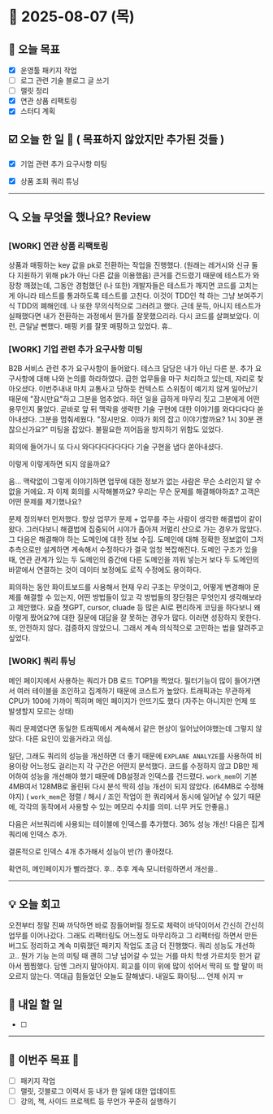 # 📆 2025-08-07 (목)
## 🥅 오늘 목표 
- [x] 운영툴 패키지 작업 
- [ ] 로그 관련 기술 블로그 글 쓰기 
- [ ] 랠릿 정리 
- [x] 연관 상품 리팩토링
- [x] 스터디 계획 

## ☑️ 오늘 한 일 📑 ( 목표하지 않았지만 추가된 것들 )
- [x] 기업 관련 추가 요구사항 미팅
- [x] 상품 조회 쿼리 튜닝


***

## 🔍️ 오늘 무엇을 했나요? Review
### [WORK] 연관 상품 리팩토링
상품과 매핑하는 key 값을 pk로 전환하는 작업을 진행했다. (원래는 레거시와 신규 둘 다 지원하기 위해 pk가 아닌 다른 값을 이용했음) 큰거를 건드렸기 때문에 테스트가 와장창 깨졌는데, 그동안 경험했던 (나 또한) 개발자들은 테스트가 깨지면 코드를 고치는게 아니라 테스트를 통과하도록 테스트를 고친다. 이것이 TDD인 척 하는 그냥 보여주기식 TDD의 폐해인데. 나 또한 무의식적으로 그러려고 했다. 근데 문득, 아니지 테스트가 실패했다면 내가 전환하는 과정에서 뭔가를 잘못했으리라. 다시 코드를 살펴보았다. 이런, 큰일날 뻔했다. 매핑 키를 잘못 매핑하고 있었다. 휴.. 

### [WORK] 기업 관련 추가 요구사항 미팅 
B2B 서비스 관련 추가 요구사항이 들어왔다. 테스크 담당은 내가 아닌 다른 분. 추가 요구사항에 대해 나와 논의를 하라하였다. 급한 업무들을 마구 처리하고 있는데, 자리로 찾아오셨다. 이번주내내 마치 교통사고 당하듯 컨텍스트 스위칭이 예기치 않게 일어났기 때문에 "잠시만요"하고 그분을 멈추었다. 하던 일을 급하게 마무리 짓고 그분에게 어떤 용무인지 물었다. 곧바로 앞 뒤 맥락을 생략한 기술 구현에 대한 이야기를 와다다다다 쏟아내셨다. 그분을 멈춰세웠다. "잠시만요. 이따가 회의 잡고 이야기할까요? 1시 30분 괜찮으신가요?" 미팅을 잡았다. 불필요한 끼어듬을 방지하기 위함도 있었다. 

회의에 들어가니 또 다시 와다다다다다다다 기술 구현을 냅다 쏟아내셨다. 

이렇게 이렇게하면 되지 않을까요? 

음... 맥락없이 그렇게 이야기하면 업무에 대한 정보가 없는 사람은 무슨 소리인지 알 수 없을 거에요. 자 이제 회의를 시작해볼까요?
우리는 무슨 문제를 해결해야하죠? 고객은 어떤 문제를 제기했나요? 

문제 정의부터 먼저했다. 항상 업무가 문제 + 업무를 주는 사람이 생각한 해결법이 같이 왔다. 그러다보니 해결법에 집중되어 시야가 좁아져 저멀리 산으로 가는 경우가 많았다. 
그 다음은 해결해야 하는 도메인에 대한 정보 수집. 도메인에 대해 정확한 정보없이 그저 추측으로만 설계하면 계속해서 수정하다가 결국 엄청 복잡해진다. 
도메인 구조가 있을 때, 연관 관계가 있는 두 도메인의 중간에 다른 도메인을 끼워 넣는거 보다 두 도메인의 바깥에서 연결하는 것이 데이터 보정에도 로직 수정에도 용이하다. 

회의하는 동안 화이트보드를 사용해서 현재 우리 구조는 무엇이고, 어떻게 변경해야 문제를 해결할 수 있는지, 어떤 방법들이 있고 각 방법들의 장단점은 무엇인지 생각해보라고 제안했다. 
요즘 챗GPT, cursor, cluade 등 많은 AI로 편리하게 코딩을 하다보니 왜 이렇게 짰어요?에 대한 질문에 대답을 잘 못하는 경우가 많다. 
이러면 성장하지 못한다. 또, 안전하지 않다. 검증하지 않았으니. 그래서 계속 의식적으로 고민하는 법을 알려주고 싶었다. 

### [WORK] 쿼리 튜닝 

메인 페이지에서 사용하는 쿼리가 DB 로드 TOP1을 찍었다. 필터기능이 많이 들어가면서 여러 테이블을 조인하고 집계하기 때문에 코스트가 높았다. 
트래픽과는 무관하게 CPU가 100에 가까이 찍히며 메인 페이지가 안뜨기도 했다 (자주는 아니지만 언제 또 발생할지 모르는 상태)

쿼리 문제였다면 동일한 트래픽에서 계속해서 같은 현상이 일어났어야했는데 그렇지 않았다. 다른 요인이 있을거라고 의심. 

일단, 그래도 쿼리의 성능을 개선하면 더 좋기 때문에 `EXPLANE ANALYZE`를 사용하여 비용이랑 어느정도 걸리는지 각 구간은 어떤지 분석했다. 
코드를 수정하지 않고 DB만 제어하여 성능을 개선해야 했기 때문에 DB설정과 인덱스를 건드렸다. 
`work_mem`이 기본 4MB여서 128MB로 올린뒤 다시 분석 딱히 성능 개선이 되지 않았다. (64MB로 수정해야지)
( `work_mem`은 정렬 / 해시 / 조인 작업이 한 쿼리에서 동시에 일어날 수 있기 때문에, 각각의 동작에서 사용할 수 있는 메모리 수치를 의미. 너무 커도 안좋음.)

다음은 서브쿼리에 사용되는 테이블에 인덱스를 추가했다. 36% 성능 개선! 다음은 집계 쿼리에 인덱스 추가. 

결론적으로 인덱스 4개 추가해서 성능이 반(?) 좋아졌다. 

확연히, 메인페이지가 빨라졌다. 후.. 추후 계속 모니터링하면서 개선을.. 


***

## 💡 오늘 회고
오전부터 정말 진짜 까닥하면 바로 잠들어버릴 정도로 체력이 바닥이어서 간신히 간신히 업무를 이어나갔다. 
그래도 리팩터링도 어느정도 마무리하고 그 리팩터링 하면서 만든 버그도 정리하고 계속 미뤄졌던 패키지 작업도 조금 더 진행했다. 
쿼리 성능도 개선하고.. 뭔가 기능 논의 미팅 때 괜히 그냥 넘어갈 수 있는 거를 마치 학생 가르치듯 한거 같아서 찜찜했다. 담엔 그러지 말아야지. 
회고를 이미 위에 많이 섞어서 딱히 또 할 말이 떠오르지 않는다. 역대급 힘들었던 오늘도 잘해냈다. 내일도 화이팅.... 
언제 쉬지 ㅠ 

## 🎯 내일 할 일
- [ ] 

***

## 🏁 이번주 목표 🏁
- [ ] 패키지 작업 
- [ ] 랠릿, 깃블로그 이력서 등 내가 한 일에 대한 업데이트 
- [ ] 강의, 책, 사이드 프로젝트 등 무언가 꾸준히 실행하기 
